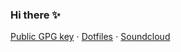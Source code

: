 ### Hi there ✨

[Public GPG key](https://jakubarbet.me/gpg/) ⋅
[Dotfiles](https://github.com/KubqoA/dotfiles) ⋅
[Soundcloud](https://soundcloud.com/jakub-arbet)

<!--
**KubqoA/kubqoa** is a ✨ _special_ ✨ repository because its `README.md` (this file) appears on your GitHub profile.

Here are some ideas to get you started:

- 🔭 I’m currently working on ...
- 🌱 I’m currently learning ...
- 👯 I’m looking to collaborate on ...
- 🤔 I’m looking for help with ...
- 💬 Ask me about ...
- 📫 How to reach me: ...
- 😄 Pronouns: ...
- ⚡ Fun fact: ...
-->
